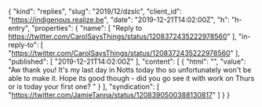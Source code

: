 {
  "kind": "replies",
  "slug": "2019/12/dzslc",
  "client_id": "https://indigenous.realize.be",
  "date": "2019-12-21T14:02:00Z",
  "h": "h-entry",
  "properties": {
    "name": [
      "Reply to https://twitter.com/CarolSaysThings/status/1208372435222978560"
    ],
    "in-reply-to": [
      "https://twitter.com/CarolSaysThings/status/1208372435222978560"
    ],
    "published": [
      "2019-12-21T14:02:00Z"
    ],
    "content": [
      {
        "html": "",
        "value": "Aw thank you! It's my last day in Notts today tho so unfortunately won't be able to make it. Hope its good though - did you go see it with work on Thurs or is today your first one? "
      }
    ],
    "syndication": [
      "https://twitter.com/JamieTanna/status/1208390500388130817"
    ]
  }
}
